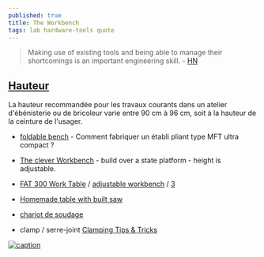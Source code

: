 ```yaml
---
published: true
title: The Workbench
tags: lab hardware-tools quote
---
```

> Making use of existing tools and being able to manage their shortcomings is an important engineering skill. - [HN](https://news.ycombinator.com/item?id=31099627)

## [Hauteur](https://www.boispassionsetcie.com/fr/questions-bricoleur/quelle-est-la-hauteur-ideale-pour-un-etabli-atelier)

La hauteur recommandée pour les travaux courants dans un atelier d'ébénisterie ou de bricoleur varie entre 90 cm à 96 cm, soit à la hauteur de la ceinture de l'usager.

- [foldable bench](https://www.youtube.com/watch?v=3QszufFTN58&list=LL&index=4) - Comment fabriquer un établi pliant type MFT ultra compact ? 

- [The clever Workbench](https://www.youtube.com/watch?v=TPVq0zXKy3c) - build over a state platform - height is adjustable.

- [FAT 300 Work Table](https://www.felder-group.com/en-us/shop/felder-working-tables-fat-sc125400/fat-300-work-table-sp125405) / [adjustable workbench](https://sawmillcreek.org/showthread.php?270140-Felder-FAT300-and-or-equivalent-adjustable-workbench) / [3](https://www.youtube.com/watch?v=dZp3_jQnP2M&list=LL&index=11)

- [Homemade table with built saw](https://www.youtube.com/watch?v=8r4tfG3qJn0)

- [chariot de soudage](https://www.youtube.com/watch?v=4QVkGkJT_kE)

- clamp / serre-joint [Clamping Tips & Tricks](https://www.youtube.com/watch?v=zIxPDbEcqcA)


[![caption](https://img.youtube.com/vi/3QszufFTN58/0.jpg)](https://www.youtube.com/watch?v=3QszufFTN58)
